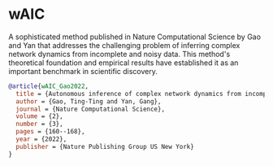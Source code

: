 # wAIC

A sophisticated method published in Nature Computational Science by Gao and Yan that addresses the challenging problem of inferring complex network dynamics from incomplete and noisy data. This method's theoretical foundation and empirical results have established it as an important benchmark in scientific discovery.


```bibtex
@article{wAIC_Gao2022,
  title = {Autonomous inference of complex network dynamics from incomplete and noisy data},
  author = {Gao, Ting-Ting and Yan, Gang},
  journal = {Nature Computational Science},
  volume = {2},
  number = {3},
  pages = {160--168},
  year = {2022},
  publisher = {Nature Publishing Group US New York}
}
```